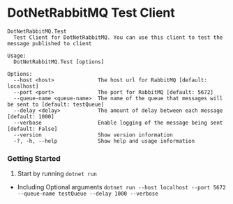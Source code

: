 ﻿# DotNetRabbitMQ Test Client

```
DotNetRabbitMQ.Test
  Test Client for DotNetRabbitMQ. You can use this client to test the message published to client

Usage:
  DotNetRabbitMQ.Test [options]

Options:
  --host <host>              The host url for RabbitMQ [default: localhost]
  --port <port>              The port for RabbitMQ [default: 5672]
  --queue-name <queue-name>  The name of the queue that messages will be sent to [default: testQueue]
  --delay <delay>            The amount of delay between each message [default: 1000]
  --verbose                  Enable logging of the message being sent [default: False]
  --version                  Show version information
  -?, -h, --help             Show help and usage information
```

### Getting Started

1. Start by running `dotnet run`
 - Including Optional arguments `dotnet run --host localhost --port 5672 --queue-name testQueue --delay 1000 --verbose`
